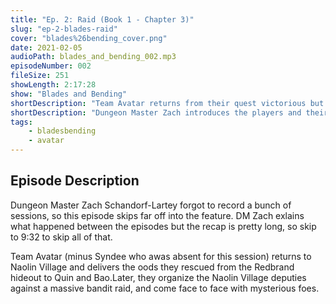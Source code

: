 ```yaml
---
title: "Ep. 2: Raid (Book 1 - Chapter 3)"
slug: "ep-2-blades-raid"
cover: "blades%26bending_cover.png"
date: 2021-02-05
audioPath: blades_and_bending_002.mp3
episodeNumber: 002
fileSize: 251
showLength: 2:17:28
show: "Blades and Bending"
shortDescription: "Team Avatar returns from their quest victorious but must prepare for a sudden threat to Naolin Village"
shortDescription: "Dungeon Master Zach introduces the players and their characters and sets the scene for this adventure set in the Avatar Universe"
tags:
    - bladesbending
    - avatar
---
```


## Episode Description

Dungeon Master Zach Schandorf-Lartey forgot to record a bunch of sessions, so this episode skips far off into the feature. DM Zach exlains what happened between the episodes but the recap is pretty long, so skip to 9:32 to skip all of that.

Team Avatar (minus Syndee who awas absent for this session) returns to Naolin Village and delivers the oods they rescued from the Redbrand hideout to Quin and Bao.Later, they organize the Naolin Village deputies against a massive bandit raid, and come face to face with mysterious foes.